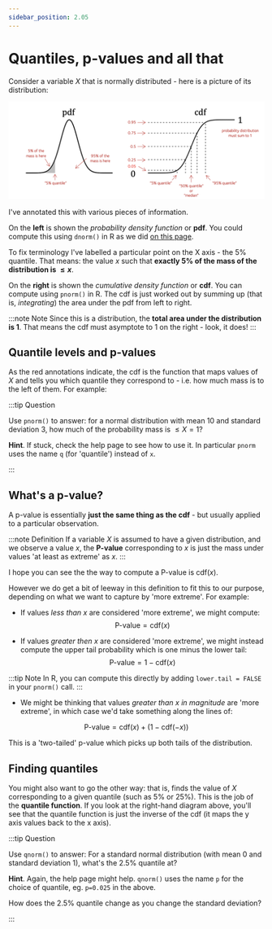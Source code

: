 ```yaml
---
sidebar_position: 2.05
---
```


# Quantiles, p-values and all that

Consider a variable $X$ that is normally distributed - here is a picture of its distribution:

![img](images/normal_pdf_and_cdf.png)

I've annotated this with various pieces of information.

On the **left** is shown the *probability density function* or **pdf**.  You could compute this using `dnorm()` in R as we did [on this page](./some_distributions.md).

To fix terminology I've labelled a particular point on the X axis - the $5\%$ quantile.  That means: the value $x$ such that **exactly 5% of the mass of the distribution is $\leq x$**.

On the **right** is shown the *cumulative density function* or **cdf**.  You can compute using `pnorm()` in R.
The cdf is just worked out by summing up (that is, *integrating*) the area under the pdf from left to right.

:::note Note
Since this is a distribution, the **total area under the distribution is $1$**. That means the cdf must asymptote to $1$ on the right - look, it does!
:::

## Quantile levels and p-values

As the red annotations indicate, the cdf is the function that maps values of $X$ and tells you which quantile they correspond to - i.e. how much mass is to the left of them.  For example:

:::tip Question

Use `pnorm()` to answer: for a normal distribution with mean 10 and standard deviation 3, how much of the probability mass is $\leq X=1$?

**Hint**. If stuck, check the help page to see how to use it.  In particular `pnorm` uses the name `q` (for 'quantile') instead of `x`.

:::

## What's a p-value?

A p-value is essentially **just the same thing as the cdf** - but usually applied to a particular observation. 

:::note Definition
If a variable $X$ is assumed to have a given distribution, and we observe a value $x$, the **P-value** corresponding to $x$ is just the mass under values 'at least as extreme' as $x$.
:::

I hope you can see the the way to compute a P-value is $\text{cdf}(x)$.

However we do get a bit of leeway in this definition to fit this to our purpose, depending on what we want to capture by 'more extreme'.  For example:

* If values *less than* $x$ are considered 'more extreme', we might compute:
$$
\text{P-value} = \text{cdf}(x)
$$


* If values *greater then* $x$ are considered 'more extreme', we might instead compute the upper tail probability which is one minus the lower tail:
$$
\text{P-value} = 1 - \text{cdf}(x)
$$

:::tip Note
In R, you can compute this directly by adding `lower.tail = FALSE` in your `pnorm()` call.
:::

* We might be thinking that values *greater than $x$ in magnitude* are 'more extreme', in which case we'd take something along the lines of:

$$
\text{P-value} = \text{cdf}(x) + \left(1-\text{cdf}(-x)\right)
$$

This is a 'two-tailed' p-value which picks up both tails of the distribution.




## Finding quantiles

You might also want to go the other way: that is, finds the value of $X$ corresponding to a given quantile (such as 5% or 25%).
This is the job of the **quantile function**.  If you look at the right-hand diagram above, you'll see that the quantile function is just the inverse of the cdf (it maps the y axis values back to the x axis).

:::tip Question

Use `qnorm()` to answer: For a standard normal distribution (with mean 0 and standard deviation 1), what's the 2.5% quantile at?

**Hint**. Again, the help page might help.  `qnorm()` uses the name `p` for the choice of quantile, eg. `p=0.025` in the above.

How does the 2.5% quantile change as you change the standard deviation?

:::


